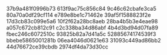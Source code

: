 37b9a481f0996b73
613f9ac75c856c84
9c46c62cbafe3ca5
80a70a0df29cf114
e789e8be1c71462e
39af5f1588823f2e
17d3cb83c099e5a6
10f2f62a28bc8aeb
28ba4b5b3e4eae98
a057c672cb812c91
c2c338ba34d86abf
4b4d3bd94d07fa89
fbec246c6072510c
93825b82a7d41a5c
52885674174539f3
bbebe5865001281b
06ea4046d0621e63
31093c449ad86bb2
44d76672ce39cbdb
2974df4da73d30cc
